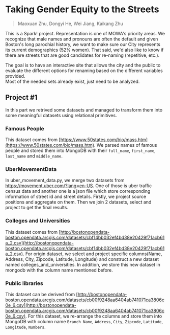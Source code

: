 # Taking Gender Equity to the Streets
> Maoxuan Zhu, Dongyi He, Wei Jiang, Kaikang Zhu

This is a Spark! project. Representation is one of MOWA's priority areas. We recognize that male names and pronouns are often the default and given Boston's long parochial history, we want to make sure our City represents its current demographics (52% women). That said, we'd also like to know if there are streets that are good candidates for re-naming (repetitive, etc.).

The goal is to have an interactive site that allows the city and the public to evaluate the different options for renaming based on the different variables provided.  
Most of the needed sets already exist, just need to be analyzed.

## Project #1
In this part we retrived some datasets and managed to transform them into some meaningful datasets using relational primitives.

### Famous People
This dataset comes from [https://www.50states.com/bio/mass.htm](https://www.50states.com/bio/mass.htm). We parsed names of famous people and stored them into MongoDB with their `full_name`, `first_name`, `last_name` and `middle_name`.

### UberMovementData
In uber_movement_data.py, we merge two datasets from https://movement.uber.com/?lang=en-US. One of those is uber traffic census data and another one is a json file which store corresponding information of street id and street details. Firstly, we project source positions and aggregate on them. Then we join 2 datasets, select and project to get the final results.

### Colleges and Universities
This dataset comes from [http://bostonopendata-boston.opendata.arcgis.com/datasets/cbf14bb032ef4bd38e20429f71acb61a_2.csv](http://bostonopendata-boston.opendata.arcgis.com/datasets/cbf14bb032ef4bd38e20429f71acb61a_2.csv). For origin dataset, we select and project specific columns(Name, Address, City, Zipcode, Latitude, Longitude) and construct a new dataset named colleges_and_universities. In addition, we store this new dataset in mongodb with the column name mentioned before.

### Public libraries
This dataset can be derived from [http://bostonopendata-boston.opendata.arcgis.com/datasets/cb00f9248aa6404ab741071ca3806c0e_6.csv](http://bostonopendata-boston.opendata.arcgis.com/datasets/cb00f9248aa6404ab741071ca3806c0e_6.csv). For this dataset, we re-arrange the columns and store them into MongoDB with column name `Branch Name`, `Address`, `City`, `Zipcode`, `Latitude`, `Longitude`, `Numbers`.
